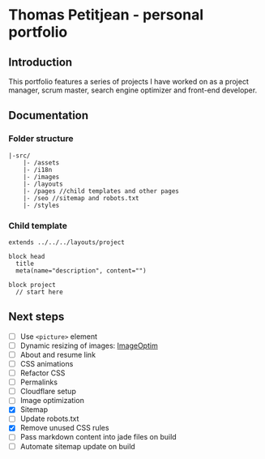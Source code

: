 Thomas Petitjean - personal portfolio
========================

## Introduction
This portfolio features a series of projects I have worked on as a project manager, scrum master, search engine optimizer and front-end developer.

## Documentation

### Folder structure

```
|-src/
    |- /assets
    |- /i18n
    |- /images
    |- /layouts
    |- /pages //child templates and other pages
    |- /seo //sitemap and robots.txt
    |- /styles
```

### Child template

```jade
extends ../../../layouts/project

block head
  title
  meta(name="description", content="")

block project
  // start here
```

## Next steps
- [ ] Use `<picture>` element
- [ ] Dynamic resizing of images: [ImageOptim](https://imageoptim.com/api/get?username=)
- [ ] About and resume link
- [ ] CSS animations
- [ ] Refactor CSS
- [ ] Permalinks
- [ ] Cloudflare setup
- [ ] Image optimization
- [x] Sitemap
- [ ] Update robots.txt
- [x] Remove unused CSS rules
- [ ] Pass markdown content into jade files on build
- [ ] Automate sitemap update on build
